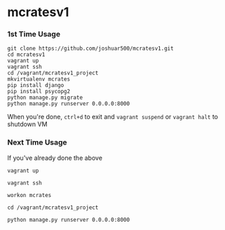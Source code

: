 # mcratesv1

### 1st Time Usage
```
git clone https://github.com/joshuar500/mcratesv1.git
cd mcratesv1
vagrant up
vagrant ssh
cd /vagrant/mcratesv1_project
mkvirtualenv mcrates
pip install django
pip install psycopg2
python manage.py migrate
python manage.py runserver 0.0.0.0:8000
```


When you're done, `ctrl+d` to exit and `vagrant suspend` or `vagrant halt` to shutdown VM



### Next Time Usage
If you've already done the above

`vagrant up`

`vagrant ssh`

`workon mcrates`

`cd /vagrant/mcratesv1_project`

`python manage.py runserver 0.0.0.0:8000`
